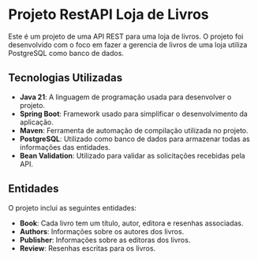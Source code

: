 # Projeto RestAPI Loja de Livros

Este é um projeto de uma API REST para uma loja de livros. O projeto foi desenvolvido com o foco em fazer a gerencia de livros de uma loja utiliza PostgreSQL como banco de dados.

## Tecnologias Utilizadas

- **Java 21**: A linguagem de programação usada para desenvolver o projeto.
- **Spring Boot**: Framework usado para simplificar o desenvolvimento da aplicação.
- **Maven**: Ferramenta de automação de compilação utilizada no projeto.
- **PostgreSQL**: Utilizado como banco de dados para armazenar todas as informações das entidades.
- **Bean Validation**: Utilizado para validar as solicitações recebidas pela API.

## Entidades

O projeto inclui as seguintes entidades:

- **Book**: Cada livro tem um título, autor, editora e resenhas associadas.
- **Authors**: Informações sobre os autores dos livros.
- **Publisher**: Informações sobre as editoras dos livros.
- **Review**: Resenhas escritas para os livros.
